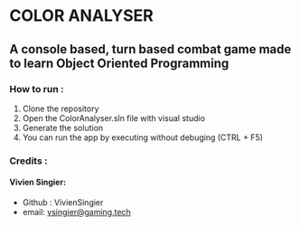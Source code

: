 # COLOR ANALYSER
## A console based, turn based combat game made to learn Object Oriented Programming

### How to run :
1. Clone the repository
2. Open the ColorAnalyser.sln file with visual studio
3. Generate the solution
4. You can run the app by executing without debuging (CTRL + F5)

### Credits :
#### Vivien Singier:   
-  Github : VivienSingier
-  email: vsingier@gaming.tech
